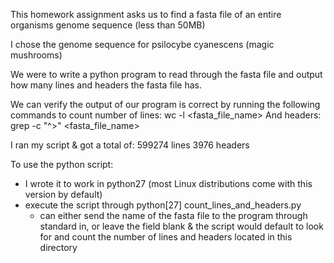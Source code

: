 This homework assignment asks us to find a fasta file of an entire organisms genome sequence (less than 50MB)

I chose the genome sequence for psilocybe cyanescens (magic mushrooms)

We were to write a python program to read through the fasta file and output how many lines and headers the fasta file has.

We can verify the output of our program is correct by running the following commands to count number of lines:
wc -l <fasta_file_name>
And headers:
grep -c "^>" <fasta_file_name>

I ran my script & got a total of:
599274 lines
3976 headers

To use the python script:
 - I wrote it to work in python27 (most Linux distributions come with this version by default)
 - execute the script through python[27] count_lines_and_headers.py
   - can either send the name of the fasta file to the program through standard in, or leave the field blank & the script would default to look for and count the number of lines and headers located in this directory


